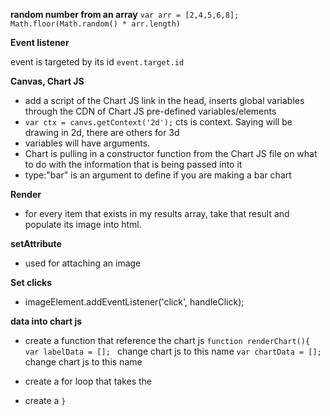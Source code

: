 __random number from an array__
``var arr = [2,4,5,6,8];``
``Math.floor(Math.random() * arr.length)``

__Event listener__

event is targeted by its id ``event.target.id``

__Canvas, Chart JS__
- add a script of the Chart JS link in the head, inserts global variables through the CDN of Chart JS pre-defined variables/elements
- ``var ctx = canvs.getContext('2d');`` cts is context. Saying will be drawing in 2d, there are others for 3d
- variables will have arguments. 
- Chart is pulling in a constructor function from the Chart JS file on what to do with the information that is being passed into it
 - type:"bar" is an argument to define if you are making a bar chart

__Render__
 - for every item that exists in my results array, take that result and populate its image into html.

 __setAttribute__
  - used for attaching an image 

__Set clicks__
 - imageElement.addEventListener('click', handleClick);

 __data into chart js__
 - create a function that reference the chart js
  ``function renderChart(){``
     ``var labelData = []; `` change chart js to this name 
     ``var chartData = []; `` change chart js to this name

 - create a for loop that takes the 
 - create a 
 ``}``



